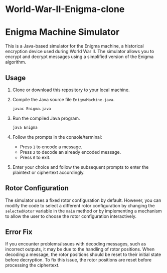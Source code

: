 # World-War-II-Enigma-clone

# Enigma Machine Simulator

This is a Java-based simulator for the Enigma machine, a historical encryption device used during World War II. The simulator allows you to encrypt and decrypt messages using a simplified version of the Enigma algorithm.

## Usage

1. Clone or download this repository to your local machine.

2. Compile the Java source file `EnigmaMachine.java`.

    ```bash
    javac Enigma.java
    ```

3. Run the compiled Java program.

    ```bash
    java Enigma
    ```

4. Follow the prompts in the console/terminal:
   
    - Press `1` to encode a message.
    - Press `2` to decode an already encoded message.
    - Press `0` to exit.

5. Enter your choice and follow the subsequent prompts to enter the plaintext or ciphertext accordingly.

## Rotor Configuration

The simulator uses a fixed rotor configuration by default. However, you can modify the code to select a different rotor configuration by changing the `selectedRotor` variable in the `main` method or by implementing a mechanism to allow the user to choose the rotor configuration interactively.

## Error Fix

If you encounter problems/issues with decoding messages, such as incorrect outputs, it may be due to the handling of rotor positions. When decoding a message, the rotor positions should be reset to their initial state before decryption. To fix this issue, the rotor positions are reset before processing the ciphertext.


